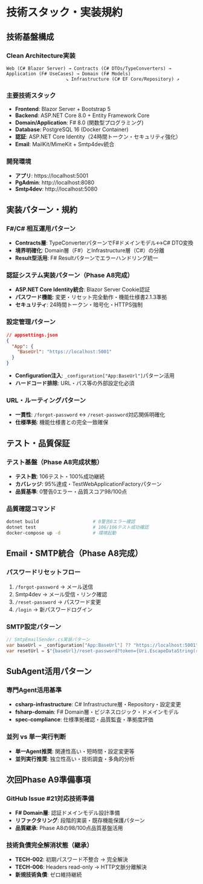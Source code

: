 # 技術スタック・実装規約

## 技術基盤構成
### Clean Architecture実装
```
Web (C# Blazor Server) → Contracts (C# DTOs/TypeConverters) → Application (F# UseCases) → Domain (F# Models)
                      ↘ Infrastructure (C# EF Core/Repository) ↗
```

### 主要技術スタック
- **Frontend**: Blazor Server + Bootstrap 5
- **Backend**: ASP.NET Core 8.0 + Entity Framework Core
- **Domain/Application**: F# 8.0 (関数型プログラミング)
- **Database**: PostgreSQL 16 (Docker Container)
- **認証**: ASP.NET Core Identity（24時間トークン・セキュリティ強化）
- **Email**: MailKit/MimeKit + Smtp4dev統合

### 開発環境
- **アプリ**: https://localhost:5001
- **PgAdmin**: http://localhost:8080
- **Smtp4dev**: http://localhost:5080

## 実装パターン・規約
### F#/C# 相互運用パターン
- **Contracts層**: TypeConverterパターンでF#ドメインモデル↔C# DTO変換
- **境界明確化**: Domain層（F#）とInfrastructure層（C#）の分離
- **Result型活用**: F# Resultパターンでエラーハンドリング統一

### 認証システム実装パターン（Phase A8完成）
- **ASP.NET Core Identity統合**: Blazor Server Cookie認証
- **パスワード機能**: 変更・リセット完全動作・機能仕様書2.1.3準拠
- **セキュリティ**: 24時間トークン・暗号化・HTTPS強制

### 設定管理パターン
```json
// appsettings.json
{
  "App": {
    "BaseUrl": "https://localhost:5001"
  }
}
```
- **Configuration注入**: `_configuration["App:BaseUrl"]`パターン活用
- **ハードコード排除**: URL・パス等の外部設定化必須

### URL・ルーティングパターン
- **一貫性**: `/forgot-password` ↔ `/reset-password`対応関係明確化
- **仕様準拠**: 機能仕様書との完全一致確保

## テスト・品質保証
### テスト基盤（Phase A8完成状態）
- **テスト数**: 106テスト・100%成功継続
- **カバレッジ**: 95%達成・TestWebApplicationFactoryパターン
- **品質基準**: 0警告0エラー・品質スコア98/100点

### 品質確認コマンド
```bash
dotnet build                    # 0警告0エラー確認
dotnet test                     # 106/106テスト成功確認
docker-compose up -d            # 環境起動
```

## Email・SMTP統合（Phase A8完成）
### パスワードリセットフロー
1. `/forgot-password` → メール送信
2. Smtp4dev → メール受信・リンク確認
3. `/reset-password` → パスワード変更
4. `/login` → 新パスワードログイン

### SMTP設定パターン
```csharp
// SmtpEmailSender.cs実装パターン
var baseUrl = _configuration["App:BaseUrl"] ?? "https://localhost:5001";
var resetUrl = $"{baseUrl}/reset-password?token={Uri.EscapeDataString(resetToken)}&email={Uri.EscapeDataString(email)}";
```

## SubAgent活用パターン
### 専門Agent活用基準
- **csharp-infrastructure**: C# Infrastructure層・Repository・設定変更
- **fsharp-domain**: F# Domain層・ビジネスロジック・ドメインモデル
- **spec-compliance**: 仕様準拠確認・品質監査・準拠度評価

### 並列 vs 単一実行判断
- **単一Agent推奨**: 関連性高い・短時間・設定変更等
- **並列実行推奨**: 独立性高い・技術調査・多角的分析

## 次回Phase A9準備事項
### GitHub Issue #21対応技術準備
- **F# Domain層**: 認証ドメインモデル設計準備
- **リファクタリング**: 段階的実装・既存機能保護パターン
- **品質継承**: Phase A8の98/100点品質基盤活用

### 技術負債完全解消状態（継承）
- **TECH-002**: 初期パスワード不整合 → 完全解決
- **TECH-006**: Headers read-only → HTTP文脈分離解決
- **新規技術負債**: ゼロ維持継続